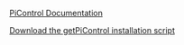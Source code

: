
[PiControl Documentation](PiControl/index)

[Download the getPiControl installation script](getPiControl)
